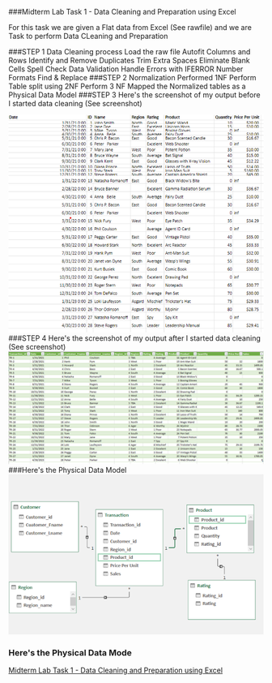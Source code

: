 ###Midterm Lab Task 1 - Data Cleaning and Preparation using Excel

For this task we are given a Flat data from Excel (See rawfile) and we are Task to perform Data CLeaning and Preparation

###STEP 1 Data Cleaning process
Load the raw file
Autofit Columns and Rows
Identify and Remove Duplicates
Trim Extra Spaces
Eliminate Blank Cells
Spell Check
Data Validation
Handle Errors with IFERROR
Number Formats
Find & Replace
###STEP 2 Normalization
Performed 1NF
Perform Table split using 2NF
Perform 3 NF
Mapped the Normalized tables as a Physical Data Model
###STEP 3 Here's the screenshot of my output before I started data cleaning (See screenshot)

![image alt](https://github.com/ReynellMiras24-103/Enterprise-Data-Management/blob/219108a03fc1832063411f1e60a2e5f460a630a7/Screenshot%202025-03-04%20133500.png
)
###STEP 4 Here's the screenshot of my output after I started data cleaning (See screenshot)
![image alt](https://github.com/ReynellMiras24-103/Enterprise-Data-Management/blob/0921cdd203bf144cb4802df3a6d6b7a625a95603/Midterm%20Lab%20Task%201/Screenshot%202025-03-05%20230851.png)
###Here's the Physical Data Model
![image alt](https://github.com/ReynellMiras24-103/Enterprise-Data-Management/blob/a19b0ad76ee16dccf7087bf4b2bc0abde0992001/Midterm%20Lab%20Task%201/Screenshot%202025-03-05%20231421.png)

### Here's the Physical Data Mode
[Midterm Lab Task 1 - Data Cleaning and Preparation using Excel](https://github.com/ReynellMiras24-103/Enterprise-Data-Management/blob/48e2858232a64bc6edd384a41469eacf433b6657/Midterm%20Lab%20Task%201/MID_TERM%20LAB%20TASK%201%20DONE.xlsx)



